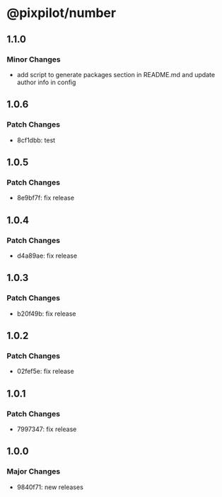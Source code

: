 # @pixpilot/number

## 1.1.0

### Minor Changes

- add script to generate packages section in README.md and update author info in config

## 1.0.6

### Patch Changes

- 8cf1dbb: test

## 1.0.5

### Patch Changes

- 8e9bf7f: fix release

## 1.0.4

### Patch Changes

- d4a89ae: fix release

## 1.0.3

### Patch Changes

- b20f49b: fix release

## 1.0.2

### Patch Changes

- 02fef5e: fix release

## 1.0.1

### Patch Changes

- 7997347: fix release

## 1.0.0

### Major Changes

- 9840f71: new releases
